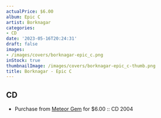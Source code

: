```yaml
---
actualPrice: $6.00
album: Epic C
artist: Borknagar
categories:
- CD
date: '2023-05-16T20:24:31'
draft: false
images:
- /images/covers/borknagar-epic_c.png
inStock: true
thumbnailImage: /images/covers/borknagar-epic_c-thumb.png
title: Borknagar - Epic C
---
```


## CD
* Purchase from [Meteor Gem](https://meteor-gem.com/products/used-borknagar-epic-cd) for $6.00 :: CD 2004
